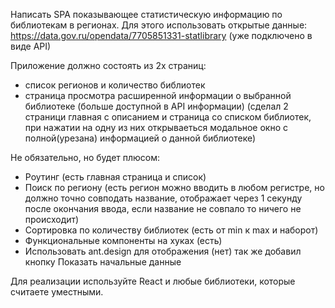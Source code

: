 Написать SPA показывающее статистическую информацию по библиотекам в регионах. Для этого использовать открытые данные: https://data.gov.ru/opendata/7705851331-statlibrary (уже подключено в виде API)

Приложение должно состоять из 2х страниц:
* список регионов и количество библиотек
* страница просмотра расширенной информации о выбранной библиотеке (больше доступной в API информации)
(сделал 2 страници главная с описанием и страница со списком библиотек, при нажатии на одну из них открываеться
модальное окно с полной(урезана) информацией о данной библиотеке)  

Не обязательно, но будет плюсом:

* Роутинг (есть главная страница и список)
* Поиск по региону (есть регион можно вводить в любом регистре, но должно точно совподать название, отображает через 1 секунду
после окончания ввода, если название не совпало то ничего не происходит)
* Сортировка по количеству библиотек (есть от min  к max и наборот)
* Функциональные компоненты на хуках (есть)
* Использовать ant.design для отображения (нет)
так же добавил кнопку Показать начальные данные


Для реализации используйте React и любые библиотеки, которые считаете уместными.
